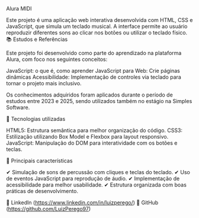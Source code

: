 Alura MIDI

Este projeto é uma aplicação web interativa desenvolvida com HTML, CSS e JavaScript, que simula um teclado musical. A interface permite ao usuário reproduzir diferentes sons ao clicar nos botões ou utilizar o teclado físico.
📚 Estudos e Referências

Este projeto foi desenvolvido como parte do aprendizado na plataforma Alura, com foco nos seguintes conceitos:

JavaScript: o que é, como aprender
JavaScript para Web: Crie páginas dinâmicas
Acessibilidade: Implementação de controles via teclado para tornar o projeto mais inclusivo.

Os conhecimentos adquiridos foram aplicados durante o período de estudos entre 2023 e 2025, sendo utilizados também no estágio na Simples Software.

📌 Tecnologias utilizadas

HTML5: Estrutura semântica para melhor organização do código.
CSS3: Estilização utilizando Box Model e Flexbox para layout responsivo.
JavaScript: Manipulação do DOM para interatividade com os botões e teclas.

🎨 Principais características

✔ Simulação de sons de percussão com cliques e teclas do teclado.
✔ Uso de eventos JavaScript para reprodução de áudio.
✔ Implementação de acessibilidade para melhor usabilidade.
✔ Estrutura organizada com boas práticas de desenvolvimento.

📌 LinkedIn  (https://www.linkedin.com/in/luizperego/)
📌 GitHub    (https://github.com/LuizPerego97)
